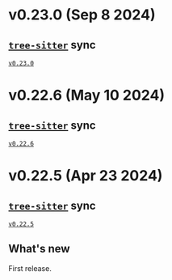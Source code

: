 # v0.23.0 (Sep 8 2024)

## [`tree-sitter`] sync

[`v0.23.0`](https://github.com/tree-sitter/tree-sitter/releases/tag/v0.23.0)

# v0.22.6 (May 10 2024)

## [`tree-sitter`] sync

[`v0.22.6`](https://github.com/tree-sitter/tree-sitter/releases/tag/v0.22.6)

# v0.22.5 (Apr 23 2024)

## [`tree-sitter`] sync

[`v0.22.5`](https://github.com/tree-sitter/tree-sitter/releases/tag/v0.22.5)

## What's new

First release.

[`tree-sitter`]: https://github.com/tree-sitter/tree-sitter
